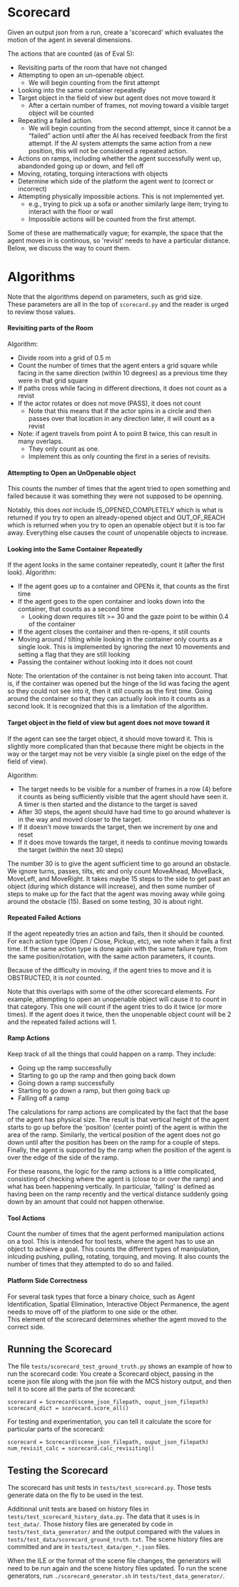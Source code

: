 
# Scorecard

Given an output json from a run, create a 'scorecard' which evaluates the motion of the
agent in several dimensions.

The actions that are counted (as of Eval 5):

* Revisiting parts of the room that have not changed
* Attempting to open an un-openable object.
  * We will begin counting from the first attempt
* Looking into the same container repeatedly
* Target object in the field of view but agent does not move toward it
  * After a certain number of frames, not moving toward a visible target object will be counted
* Repeating a failed action.
  * We will begin counting from the second attempt, since it cannot be a “failed” action until after the AI has received
  feedback from the first attempt. If the AI system attempts the same action from a new position, this will not be considered a repeated action.
* Actions on ramps, including whether the agent successfully went up, abandonded going up 
  or down, and fell off
* Moving, rotating, torquing interactions with objects
* Determine which side of the platform the agent went to (correct or incorrect)
* Attempting physically impossible actions.  This is not implemented yet.
  * e.g., trying to pick up a sofa or another similarly large item; trying to interact with the floor or wall
  * Impossible actions will be counted from the first attempt.
  
Some of these are mathematically vague;  for example, the space that the agent moves in is continous,
so 'revisit' needs to have a particular distance.  Below, we discuss the way to count them.

# Algorithms

Note that the algorithms depend on parameters, such as grid size.  
These parameters are all in the top of ```scorecard.py``` and the 
reader is urged to review those values.  

#### Revisiting parts of the Room

Algorithm:
* Divide room into a grid of 0.5 m
* Count the number of times that the agent enters a
grid square while facing in the same direction (within 10 degrees) as a
previous time they were in that grid square
* If paths cross while facing in different directions, it does not count as a revist
* If the actor rotates or does not move (PASS), it does not count
  * Note that this means that if the actor spins in a circle and then passes over
    that location in any direction later, it will count as a revist
* Note:  if agent travels from point A to point B twice, this can result in many overlaps.
  * They only count as one.
  * Implement this as only counting the first in a series of revisits.

#### Attempting to Open an UnOpenable object

This counts the number of times that the agent tried to open something
and failed because it was something they were not supposed to be
openning.

Notably, this does _not_ include IS_OPENED_COMPLETELY which is what
is returned if you try to open an already-opened object and OUT_OF_REACH
which is returned when you try to open an openable object but it is
too far away.  Everything else causes the count of unopenable objects to
increase.

#### Looking into the Same Container Repeatedly

If the agent looks in the same container repeatedly, count it (after the
first look).  Algorithm:
* If the agent goes up to a container and OPENs it, that counts as the
first time
* If the agent goes to the open container and looks down
into the container, that counts as a second time
  * Looking down requires tilt >= 30 and the gaze point to be
  within 0.4 of the container
* If the agent closes the container and then re-opens, it still counts
* Moving around / tilting while looking in the container only counts as a
single look.  This is implemented by ignoring the next 10 movements and setting
a flag that they are still looking
* Passing the container without looking into it does not count

Note:   The orientation of the container is not being taken into account.  That is,
if the container was opened but the hinge of the lid was facing the agent so
they could not see into it, then it still counts as the first time.  Going around
the container so that they can actually look into it counts as a second look.
It is recognized that this is a limitation of the algorithm.

#### Target object in the field of view but agent does not move toward it

If the agent can see the target object, it should move toward it.  This is slightly
more complicated than that because there might be objects in the way or the target may not
be very visible (a single pixel on the edge of the field of view).

Algorithm:
  * The target needs to be visible for a number of frames in a row (4) before it counts
  as being sufficiently visible that the agent should have seen it.  A timer is then
  started and the distance to the target is saved
  * After 30 steps, the agent should have had time to go around whatever is in the way
  and moved closer to the target.
  * If it doesn't move towards the target, then we increment by one and reset
  * If it does move towards the target, it needs to continue moving towards
  the target (within the next 30 steps)

The number 30 is to give the agent sufficient time to go around an obstacle. We
ignore turns, passes, tilts, etc and only count MoveAhead, MoveBack, MoveLeft,
and MoveRight.  It takes maybe 15 steps to the side to get past an object
(during which distance will increase), and then some number of steps to make
up for the fact that the agent was moving away while going around the obstacle
(15).  Based on some testing, 30 is about right.


#### Repeated Failed Actions

If the agent repeatedly tries an action and fails, then it should be counted.
For each action type (Open / Close, Pickup, etc), we note when it fails a
first time.  If the same action type is done again with the same failure
type, from the same position/rotation, with the same action parameters, it
counts.

Because of the difficulty in moving, if the agent tries to move and it is
OBSTRUCTED, it is _not_ counted.

Note that this overlaps with some of the other scorecard elements.  For example,
attempting to open an unopenable object will cause it to count in that category.
This one will count if the agent tries to do it twice (or more times).  If the
agent does it twice, then the unopenable object count will be 2 and the
repeated failed actions will 1.

#### Ramp Actions 

Keep track of all the things that could happen on a ramp.  They include:
* Going up the ramp successfully
* Starting to go up the ramp and then going back down
* Going down a ramp successfully
* Starting to go down a ramp, but then going back up
* Falling off a ramp

The calculations for ramp actions are complicated by the fact that the 
base of the agent has physical size.  The result is that vertical height 
of the agent starts to go up before the 'position' (center point) of the 
agent is within the area of the ramp.  Similarly, the vertical position 
of the agent does not go down until after the position has been on the 
ramp for a couple of steps.  Finally, the agent is supported by the 
ramp when the position of the agent is over the edge of the side of the 
ramp.  

For these reasons, the logic for the ramp actions is a little complicated,
consisting of checking where the agent is (close to or over the ramp) and 
what has been happening vertically.  In particular, 'falling' is defined 
as having been on the ramp recently and the vertical distance suddenly 
going down by an amount that could not happen otherwise. 

#### Tool Actions

Count the number of times that the agent performed manipulation actions on 
a tool.  This is intended for tool tests, where the agent has to use an 
object to achieve a goal.  This counts the different types of manipulation,
inlcuding pushing, pulling, rotating, torquing, and moving. It also counts 
the number of times that they attempted to do so and failed.

#### Platform Side Correctness

For several task types that force a binary choice, such as Agent 
Identification, Spatial Elimination, Interactive Object Permanence, the 
agent needs to move off of the platform to one side or the other.  
This element of the scorecard determines whether the agent moved to
the correct side.  



## Running the Scorecard


The file ```tests/scorecard_test_ground_truth.py``` shows an example of how to run the
scorecard code:  You create a Scorecard object, passing in the scene json file
along with the json file with the MCS history output, and then tell it to score all
the parts of the scorecard:

```
scorecard = Scorecard(scene_json_filepath, ouput_json_filepath)
scorecard_dict = scorecard.score_all()
```

For testing and experimentation, you can tell it calculate the
score for particular parts of the scorecard:

```
scorecard = Scorecard(scene_json_filepath, ouput_json_filepath)
num_revisit_calc = scorecard.calc_revisiting()
```

## Testing the Scorecard

The scorecard has unit tests in ```tests/test_scorecard.py```.  Those tests
generate data on the fly to be used in the test.  

Additional unit tests are based on history files in 
```tests/test_scorecard_history_data.py```.   The data that it uses is in 
```test_data/```.  Those history files are generated by code in ```tests/test_data_generator/``` 
and the output compared  with the values in ```tests/test_data/scorecard_ground_truth.txt```.  The scene history files 
are committed and are in ```tests/test_data/gen_*.json``` files.  

When the ILE or the format of the scene file changes, the generators will 
need to be run again and the scene history files updated.  To run the scene 
generators, run ```./scorecard_generator.sh``` in 
```tests/test_data_generator/```.  

